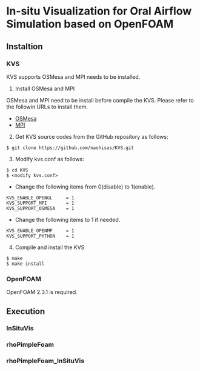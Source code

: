 # In-situ Visualization for Oral Airflow Simulation based on OpenFOAM

## Instaltion

### KVS
KVS supports OSMesa and MPI needs to be installed.

1. Install OSMesa and MPI

OSMesa and MPI need to be install before compile the KVS. Please refer to the followin URLs to install them.<br>
- [OSMesa](https://github.com/naohisas/KVS/blob/develop/Source/SupportOSMesa/README.md)
- [MPI](https://github.com/naohisas/KVS/blob/develop/Source/SupportMPI/README.md)

2. Get KVS source codes from the GitHub repository as follows:
```
$ git clone https://github.com/naohisas/KVS.git
```

3. Modify kvs.conf as follows:
```
$ cd KVS
$ <modify kvs.conf>
```

- Change the following items from 0(disable) to 1(enable).<br>
```
KVS_ENABLE_OPENGL     = 1
KVS_SUPPORT_MPI       = 1
KVS_SUPPORT_OSMESA    = 1
```
- Change the following items to 1 if needed. <br>
```
KVS_ENABLE_OPENMP     = 1
KVS_SUPPORT_PYTHON    = 1
```

4. Compile and install the KVS
```
$ make
$ make install
```

### OpenFOAM
OpenFOAM 2.3.1 is required.

## Execution

### InSituVis

### rhoPimpleFoam


### rhoPimpleFoam_InSituVis

